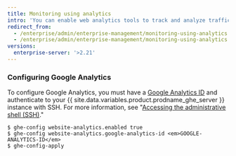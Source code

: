 ```yaml
---
title: Monitoring using analytics
intro: 'You can enable web analytics tools to track and analyze traffic for your {{ site.data.variables.product.prodname_ghe_server }} instance.'
redirect_from:
  - /enterprise/admin/enterprise-management/monitoring-using-analytics
  - /enterprise/admin/enterprise-management/monitoring-using-analytics
versions:
  enterprise-server: '>2.21'
---
```


### Configuring Google Analytics

To configure Google Analytics, you must have a [Google Analytics ID](https://analytics.google.com/) and authenticate to your {{ site.data.variables.product.prodname_ghe_server }} instance with SSH. For more information, see "[Accessing the administrative shell (SSH)](/enterprise/admin/configuration/accessing-the-administrative-shell-ssh)."

```shell
$ ghe-config website-analytics.enabled true
$ ghe-config website-analytics.google-analytics-id <em>GOOGLE-ANALYTICS-ID</em>
$ ghe-config-apply
```
